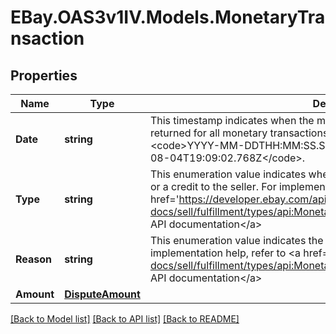 # EBay.OAS3v1IV.Models.MonetaryTransaction
## Properties

Name | Type | Description | Notes
------------ | ------------- | ------------- | -------------
**Date** | **string** | This timestamp indicates when the monetary transaction occurred. A date is returned for all monetary transactions.&lt;br&gt;&lt;br&gt; The following format is used: &lt;code&gt;YYYY-MM-DDTHH:MM:SS.SSSZ&lt;/code&gt;. For example, &lt;code&gt;2015-08-04T19:09:02.768Z&lt;/code&gt;. | [optional] 
**Type** | **string** | This enumeration value indicates whether the monetary transaction is a charge or a credit to the seller. For implementation help, refer to &lt;a href&#x3D;&#x27;https://developer.ebay.com/api-docs/sell/fulfillment/types/api:MonetaryTransactionTypeEnum&#x27;&gt;eBay API documentation&lt;/a&gt; | [optional] 
**Reason** | **string** | This enumeration value indicates the reason for the monetary transaction. For implementation help, refer to &lt;a href&#x3D;&#x27;https://developer.ebay.com/api-docs/sell/fulfillment/types/api:MonetaryTransactionReasonEnum&#x27;&gt;eBay API documentation&lt;/a&gt; | [optional] 
**Amount** | [**DisputeAmount**](DisputeAmount.md) |  | [optional] 

[[Back to Model list]](../README.md#documentation-for-models) [[Back to API list]](../README.md#documentation-for-api-endpoints) [[Back to README]](../README.md)

